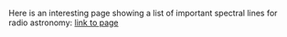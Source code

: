 Here is an interesting page showing a list of important spectral lines for radio astronomy: [link to page](http://www.astrosurf.com/luxorion/radioastronomy-lines.htm)
